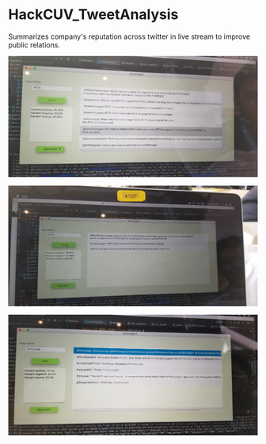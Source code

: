 # HackCUV_TweetAnalysis
Summarizes company's reputation across twitter in live stream to improve public relations.

![Sample 1](https://github.com/MoritzHayden/HackCUV_TweetAnalysis/blob/master/PETA1.jpg)

![Sample 2](https://github.com/MoritzHayden/HackCUV_TweetAnalysis/blob/master/PETA2.jpg)

![Sample 3](https://github.com/MoritzHayden/HackCUV_TweetAnalysis/blob/master/Venezuela.jpg)
